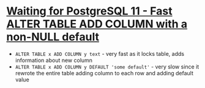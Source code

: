 # [Waiting for PostgreSQL 11 - Fast ALTER TABLE ADD COLUMN with a non-NULL default](https://www.depesz.com/2018/04/04/waiting-for-postgresql-11-fast-alter-table-add-column-with-a-non-null-default/)

* `ALTER TABLE x ADD COLUMN y text` - very fast as it locks table, adds information about new column
* `ALTER TABLE x ADD COLUMN y DEFAULT 'some default'` - very slow since it rewrote the entire table adding column to each row and adding default value
